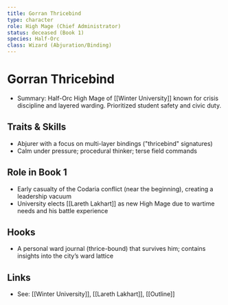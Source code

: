 ```yaml
---
title: Gorran Thricebind
type: character
role: High Mage (Chief Administrator)
status: deceased (Book 1)
species: Half-Orc
class: Wizard (Abjuration/Binding)
---
```


# Gorran Thricebind

- Summary: Half-Orc High Mage of [[Winter University]] known for crisis discipline and layered warding. Prioritized student safety and civic duty.

## Traits & Skills
- Abjurer with a focus on multi-layer bindings ("thricebind" signatures)
- Calm under pressure; procedural thinker; terse field commands

## Role in Book 1
- Early casualty of the Codaria conflict (near the beginning), creating a leadership vacuum
- University elects [[Lareth Lakhart]] as new High Mage due to wartime needs and his battle experience

## Hooks
- A personal ward journal (thrice-bound) that survives him; contains insights into the city’s ward lattice

## Links
- See: [[Winter University]], [[Lareth Lakhart]], [[Outline]]
